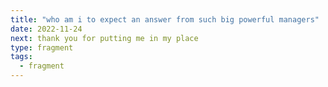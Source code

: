 ```yaml
---
title: "who am i to expect an answer from such big powerful managers"
date: 2022-11-24
next: thank you for putting me in my place
type: fragment
tags:
  - fragment
---
```

